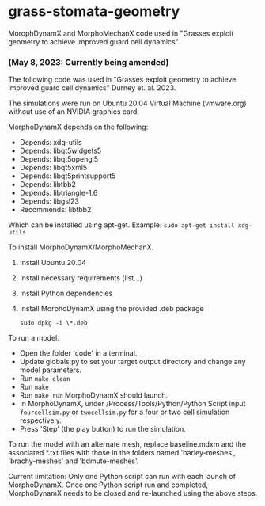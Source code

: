 # grass-stomata-geometry
MorophDynamX and MorphoMechanX code used in "Grasses exploit geometry to achieve improved guard cell dynamics" 

### (May 8, 2023: Currently being amended)

The following code was used in "Grasses exploit geometry to achieve improved guard cell dynamics" Durney et. al. 2023.  

The simulations were run on Ubuntu 20.04 Virtual Machine (vmware.org) without use of an NVIDIA graphics card. 

MorphoDynamX depends on the following: 
 
* Depends: xdg-utils
*  Depends: libqt5widgets5
*  Depends: libqt5opengl5
*  Depends: libqt5xml5
*  Depends: libqt5printsupport5
*  Depends: libtbb2
*  Depends: libtriangle-1.6
*  Depends: libgsl23
*  Recommends: libtbb2

Which can be installed using apt-get.
Example:
```sudo apt-get install xdg-utils```


To install MorphoDynamX/MorphoMechanX.

1. Install Ubuntu 20.04
2. Install necessary requirements (list...)
3. Install Python dependencies
4. Install MorphoDynamX using the provided .deb package

    ```sudo dpkg -i \*.deb``` 

To run a model.
* Open the folder 'code' in a terminal.
* Update globals.py to set your target output directory and change any model parameters.
* Run ```make clean```
* Run ```make```
* Run ```make run```
MorphoDynamX should launch.
* In MorphoDynamX, under /Process/Tools/Python/Python Script input ```fourcellsim.py``` or ```twocellsim.py``` for a four or two cell simulation respectively.
* Press 'Step' (the play button) to run the simulation.

To run the model with an alternate mesh, replace baseline.mdxm and the associated *.txt files with those in the folders named 'barley-meshes', 'brachy-meshes' and 'bdmute-meshes'.

Current limitation: Only one Python script can run with each launch of MorphoDynamX. Once one Python script run and completed, MorphoDynamX needs to be closed and re-launched using the above steps.


